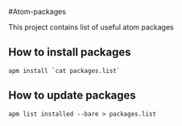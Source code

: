 #Atom-packages

This project contains list of useful atom packages

## How to install packages
```
apm install `cat packages.list`
```

## How to update packages
```
apm list installed --bare > packages.list
```
